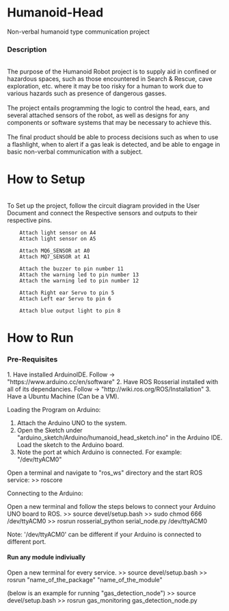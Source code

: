 # Humanoid-Head
Non-verbal humanoid type communication project

<h3>Description</h3>
<p>
<br>The purpose of the Humanoid Robot project is to supply aid in confined or hazardous spaces, such as those encountered in Search & Rescue, cave exploration, etc. where it may be too risky for a human to work due to various hazards such as presence of dangerous gasses. </br>
<br>The project entails programming the logic to control the head, ears, and several attached sensors of the robot, as well as designs for any components or software systems that may be necessary to achieve this.</br>
<br>The final product should be able to process decisions such as when to use a flashlight, when to alert if a gas leak is detected, and be able to engage in basic non-verbal communication with a subject.</br>
</p>

<h1>How to Setup</h1>
<br>To Set up the project, follow the circuit diagram provided in the User Document and connect the Respective sensors and outputs to their respective pins.</br>

        Attach light sensor on A4
        Attach light sensor on A5

        Attach MQ6_SENSOR at A0
        Attach MQ7_SENSOR at A1

        Attach the buzzer to pin number 11
        Attach the warning led to pin number 13
        Attach the warning led to pin number 12

        Attach Right ear Servo to pin 5
        Attach Left ear Servo to pin 6

        Attach blue output light to pin 8



<h1>How to Run</h1>
<p>
<h3>Pre-Requisites</h3>
1. Have installed ArduinoIDE. Follow -> "https://www.arduino.cc/en/software"
2. Have ROS Rosserial installed with all of its dependancies. Follow -> "http://wiki.ros.org/ROS/Installation"
3. Have a Ubuntu Machine (Can be a VM).
</p>

<p>
Loading the Program on Arduino:

1. Attach the Arduino UNO to the system. 
2. Open the Sketch under "arduino_sketch/Arduino/humanoid_head_sketch.ino" in the Arduino IDE. Load the sketch to the Arduino board. 
3. Note the port at which Arduino is connected. For example: "/dev/ttyACM0"
</p>

<p>
Open a terminal and navigate to "ros_ws" directory and the start ROS service:
    >> roscore

<p>
Connecting to the Arduino:

Open a new terminal and follow the steps belows to connect your Arduino UNO board to ROS.
    >> source devel/setup.bash
    >> sudo chmod 666 /dev/ttyACM0
    >> rosrun rosserial_python serial_node.py /dev/ttyACM0

Note: '/dev/ttyACM0' can be different if your Arduino is connected to different port.
</p>

<p>
<h4>Run any module indiviually</h4>

Open a new terminal for every service. 
    >> source devel/setup.bash
    >> rosrun "name_of_the_package" "name_of_the_module"

(below is an example for running "gas_detection_node")
    >> source devel/setup.bash
    >> rosrun gas_monitoring gas_detection_node.py

